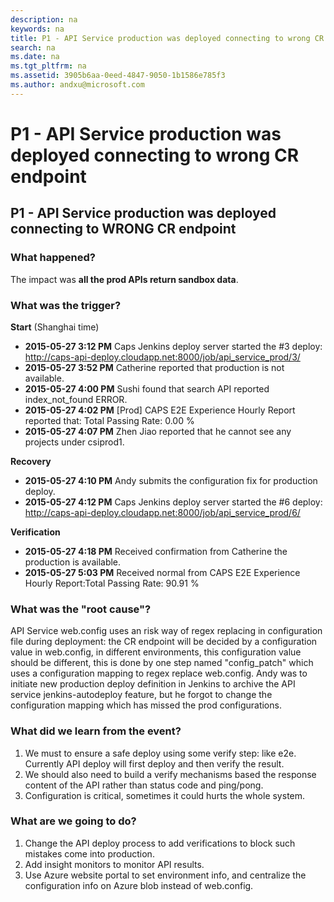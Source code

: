 ```yaml
---
description: na
keywords: na
title: P1 - API Service production was deployed connecting to wrong CR endpoint
search: na
ms.date: na
ms.tgt_pltfrm: na
ms.assetid: 3905b6aa-0eed-4847-9050-1b1586e785f3
ms.author: andxu@microsoft.com
---
```

# P1 - API Service production was deployed connecting to wrong CR endpoint
## P1 - API Service production was deployed connecting to WRONG CR endpoint ##

### What happened? ###
The impact was **all the prod APIs return sandbox data**.

### What was the trigger? ###

**Start** (Shanghai time)
 - **2015-05-27 3:12 PM** Caps Jenkins deploy server started the #3 deploy: http://caps-api-deploy.cloudapp.net:8000/job/api_service_prod/3/
 - **2015-05-27 3:52 PM** Catherine reported that production is not available.
 - **2015-05-27 4:00 PM** Sushi found that search API reported index_not_found ERROR.
 - **2015-05-27 4:02 PM** [Prod] CAPS E2E Experience Hourly Report reported that: Total Passing Rate: 0.00 %
 - **2015-05-27 4:07 PM** Zhen Jiao reported that he cannot see any projects under csiprod1.
 
**Recovery**
 - **2015-05-27 4:10 PM** Andy submits the configuration fix for production deploy.
 - **2015-05-27 4:12 PM** Caps Jenkins deploy server started the #6 deploy: http://caps-api-deploy.cloudapp.net:8000/job/api_service_prod/6/

**Verification**

 - **2015-05-27 4:18 PM** Received confirmation from Catherine the production is available.
 - **2015-05-27 5:03 PM** Received normal from CAPS E2E Experience Hourly Report:Total Passing Rate: 90.91 %

### What was the "root cause"? ###

API Service web.config uses an risk way of regex replacing in configuration file during deployment: the CR endpoint will be decided by a configuration value in web.config, in different environments, this configuration value should be different, this is done by one step named "config_patch" which uses a configuration mapping to regex replace web.config. Andy was to initiate new production deploy definition in Jenkins to archive the API service jenkins-autodeploy feature, but he forgot to change the configuration mapping which has missed the prod configurations.

### What did we learn from the event? ###
 
 1. We must to ensure a safe deploy using some verify step: like e2e. Currently API deploy will first deploy and then verify the result.
 2. We should also need to build a verify mechanisms based the response content of the API rather than status code and ping/pong.     
 3. Configuration is critical, sometimes it could hurts the whole system.

### What are we going to do? ###

 1. Change the API deploy process to add verifications to block such mistakes come into production.
 2. Add insight monitors to monitor API results.
 3. Use Azure website portal to set environment info, and centralize the configuration info on Azure blob instead of web.config.
 

